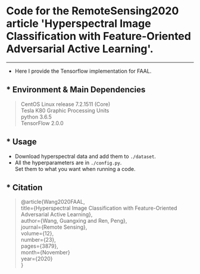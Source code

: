 # Code for the RemoteSensing2020 article 'Hyperspectral Image Classification with Feature-Oriented Adversarial Active Learning'.
---------------------------------------------
* Here I provide the Tensorflow implementation for FAAL.


## * Environment & Main Dependencies
>CentOS Linux release 7.2.1511 (Core)<br>
>Tesla K80 Graphic Processing Units<br>
>python 3.6.5<br>
>TensorFlow 2.0.0

## * Usage
* Download hyperspectral data and add them to `./dataset`.<br>
* All the hyperparameters are in `./config.py`.<br>
Set them to what you want when running a code.<br>

## * Citation
>@article{Wang2020FAAL, <br>
>	  title={Hyperspectral Image Classification with Feature-Oriented Adversarial Active Learning}, <br>
>	  author={Wang, Guangxing and Ren, Peng}, <br>
>	  journal={Remote Sensing}, <br>
>	  volume={12}, <br>
>	  number={23}, <br>
>	  pages={3879}, <br>
>   month={November} <br>
>	  year={2020} <br>
>}<br>


